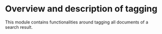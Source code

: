 # Overview and description of tagging

This module contains functionalities around tagging all documents of a search result.
